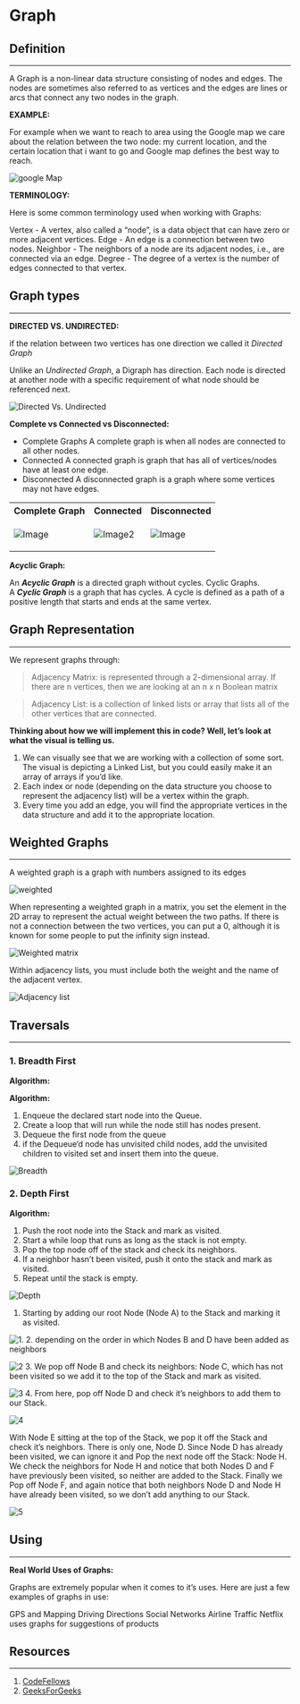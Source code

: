 # Graph

## Definition

---
A Graph is a non-linear data structure consisting of nodes and edges. The nodes are sometimes also referred to as vertices and the edges are lines or arcs that connect any two nodes in the graph. 

**EXAMPLE:**

For example when we want to reach to area using the Google map we care about the relation between the two node: my current location, and the certain location that i want to go and Google map defines the best way to reach.

![google Map](https://storage.googleapis.com/gweb-cloudblog-publish/images/distances-straight-line.max-2800x2800.max-2200x2200.jpg)

**TERMINOLOGY:**

Here is some common terminology used when working with Graphs:

Vertex - A vertex, also called a “node”, is a data object that can have zero or more adjacent vertices.
Edge - An edge is a connection between two nodes.
Neighbor - The neighbors of a node are its adjacent nodes, i.e., are connected via an edge.
Degree - The degree of a vertex is the number of edges connected to that vertex.

## Graph types

---

**DIRECTED VS. UNDIRECTED:**

if the relation between two vertices has one direction we called it *Directed Graph*

Unlike an *Undirected Graph*, a Digraph has direction. Each node is directed at another node with a specific requirement of what node should be referenced next.

![Directed Vs. Undirected](https://codefellows.github.io/common_curriculum/data_structures_and_algorithms/Code_401/class-35/resources/assets/DirectedGraph.PNG)

**Complete vs Connected vs Disconnected:**

- Complete Graphs
A complete graph is when all nodes are connected to all other nodes.
- Connected
A connected graph is graph that has all of vertices/nodes have at least one edge.
- Disconnected
A disconnected graph is a graph where some vertices may not have edges.

<table>
<tr>
<th>Complete Graph</th>
<th>Connected</th>
<th>Disconnected</th>

</tr>
<tr>
<td>

![Image](https://codefellows.github.io/common_curriculum/data_structures_and_algorithms/Code_401/class-35/resources/assets/CompleteGraph.PNG)
</td>
<td>

![Image2](https://codefellows.github.io/common_curriculum/data_structures_and_algorithms/Code_401/class-35/resources/assets/ConnectedGraph.PNG)
</td>
<td>

![Image](https://codefellows.github.io/common_curriculum/data_structures_and_algorithms/Code_401/class-35/resources/assets/DisconnectedGraph.PNG)
</td>
</table>

**Acyclic Graph:**

An ***Acyclic Graph*** is a directed graph without cycles.
Cyclic Graphs.  
A ***Cyclic Graph*** is a graph that has cycles. A cycle is defined as a path of a positive length that starts and ends at the same vertex.

## Graph Representation

---

We represent graphs through:

> Adjacency Matrix: is represented through a 2-dimensional array. If there are n vertices, then we are looking at an n x n Boolean matrix

> Adjacency List: is a collection of linked lists or array that lists all of the other vertices that are connected.

**Thinking about how we will implement this in code? Well, let’s look at what the visual is telling us.**

1. We can visually see that we are working with a collection of some sort. The visual is depicting a Linked List, but you could easily make it an array of arrays if you’d like.
2. Each index or node (depending on the data structure you choose to represent the adjacency list) will be a vertex within the graph.
3. Every time you add an edge, you will find the appropriate vertices in the data structure and add it to the appropriate location.

## Weighted Graphs

---

A weighted graph is a graph with numbers assigned to its edges

![weighted](https://codefellows.github.io/common_curriculum/data_structures_and_algorithms/Code_401/class-35/resources/assets/weightGraph.PNG)

When representing a weighted graph in a matrix, you set the element in the 2D array to represent the actual weight between the two paths. If there is not a connection between the two vertices, you can put a 0, although it is known for some people to put the infinity sign instead.

![Weighted matrix](https://codefellows.github.io/common_curriculum/data_structures_and_algorithms/Code_401/class-35/resources/assets/weightMatrix.PNG)

Within adjacency lists, you must include both the weight and the name of the adjacent vertex.

![Adjacency list](https://codefellows.github.io/common_curriculum/data_structures_and_algorithms/Code_401/class-35/resources/assets/weightList.PNG)

## Traversals

---

### 1. Breadth First

**Algorithm:**


**Algorithm:**


1. Enqueue the declared start node into the Queue.
2. Create a loop that will run while the node still has nodes present.
3. Dequeue the first node from the queue
4. if the Dequeue‘d node has unvisited child nodes, add the unvisited children to visited set and insert them into the queue.  

![Breadth](https://codefellows.github.io/common_curriculum/data_structures_and_algorithms/Code_401/class-35/resources/assets/BreadthFirst.PNG)

### 2. Depth First

**Algorithm:**

1. Push the root node into the Stack and mark as visited.
2. Start a while loop that runs as long as the stack is not empty.
3. Pop the top node off of the stack and check its neighbors.
4. If a neighbor hasn’t been visited, push it onto the stack and mark as visited.
5. Repeat until the stack is empty.

![Depth](https://codefellows.github.io/common_curriculum/data_structures_and_algorithms/Code_401/class-35/resources/assets/Depth1.PNG)

1. Starting by adding our root Node (Node A) to the Stack and marking it as visited.

![1.](https://codefellows.github.io/common_curriculum/data_structures_and_algorithms/Code_401/class-35/resources/assets/depthFirst1.png)
2. depending on the order in which Nodes B and D have been added as neighbors

![2](https://codefellows.github.io/common_curriculum/data_structures_and_algorithms/Code_401/class-35/resources/assets/depthFirst2.png)
3. We pop off Node B and check its neighbors: Node C, which has not been visited so we add it to the top of the Stack and mark as visited.

![3](https://codefellows.github.io/common_curriculum/data_structures_and_algorithms/Code_401/class-35/resources/assets/depthFirst3.png)
4. From here, pop off Node D and check it’s neighbors to add them to our Stack.

![4](https://codefellows.github.io/common_curriculum/data_structures_and_algorithms/Code_401/class-35/resources/assets/depthFirst4.png
)

With Node E sitting at the top of the Stack, we pop it off the Stack and check it’s neighbors. There is only one, Node D.
Since Node D has already been visited, we can ignore it and Pop the next node off the Stack: Node H.
We check the neighbors for Node H and notice that both Nodes D and F have previously been visited, so neither are added to the Stack.
Finally we Pop off Node F, and again notice that both neighbors Node D and Node H have already been visited, so we don’t add anything to our Stack.

![5](https://codefellows.github.io/common_curriculum/data_structures_and_algorithms/Code_401/class-35/resources/assets/depthFirst5.png)

## Using

---

**Real World Uses of Graphs:**

Graphs are extremely popular when it comes to it’s uses. Here are just a few examples of graphs in use:

GPS and Mapping
Driving Directions
Social Networks
Airline Traffic
Netflix uses graphs for suggestions of products

## Resources

---

1. [CodeFellows](https://codefellows.github.io/common_curriculum/data_structures_and_algorithms/Code_401/class-35/resources/graphs.html)  
2. [GeeksForGeeks](https://www.geeksforgeeks.org/graph-data-structure-and-algorithms/)
